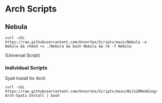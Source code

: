 # Arch Scripts

## Nebula 

`curl -sSL https://raw.githubusercontent.com/Unvortex/Scripts/main/Nebula -o Nebula && chmod +x ./Nebula && bash Nebula && rm -f Nebula`

(Universal Script)


### Individual Scripts

Syati Install for Arch

`curl -sSL https://raw.githubusercontent.com/Unvortex/Scripts/main/Wii%20Modding/Arch-Syati-Install | bash`
